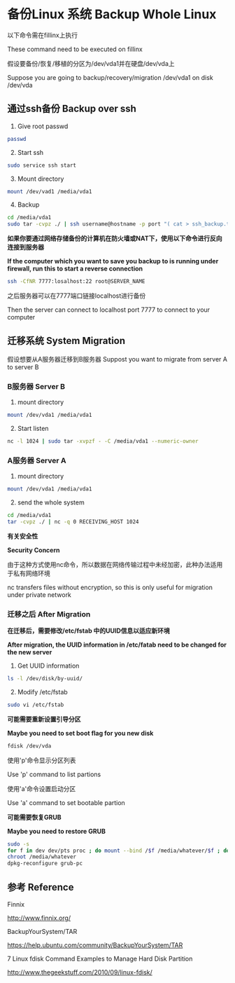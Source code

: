 # 备份Linux 系统 Backup Whole Linux

以下命令需在fillinx上执行

These command need to be executed on fillinx

假设要备份/恢复/移植的分区为/dev/vda1并在硬盘/dev/vda上

Suppose you are going to backup/recovery/migration /dev/vda1 on disk /dev/vda

## 通过ssh备份 Backup over ssh
 
1. Give root passwd
```bash
passwd
```
2. Start ssh
```bash
sudo service ssh start
```
3. Mount directory
```bash
mount /dev/vad1 /media/vda1
```
4. Backup
```bash
cd /media/vda1
sudo tar -cvpz ./ | ssh username@hostname -p port "( cat > ssh_backup.tar.gz )"
```

**如果你要通过网络存储备份的计算机在防火墙或NAT下，使用以下命令进行反向连接到服务器**

**If the computer which you want to save you backup to is running under firewall, run this to start a reverse connection**
```bash
ssh -CfNR 7777:losalhost:22 root@SERVER_NAME 
```

之后服务器可以在7777端口链接localhost进行备份

Then the server can connect to localhost port 7777 to connect to your computer

## 迁移系统 System Migration

假设想要从A服务器迁移到B服务器
Suppost you want to migrate from server A to server B

### B服务器 Server B

1. mount directory
```bash
mount /dev/vda1 /media/vda1
```
2. Start listen
```bash
nc -l 1024 | sudo tar -xvpzf - -C /media/vda1 --numeric-owner
```
### A服务器 Server A

1. mount directory

```bash
mount /dev/vda1 /media/vda1
```

2. send the whole system
```bash
cd /media/vda1
tar -cvpz ./ | nc -q 0 RECEIVING_HOST 1024
```

**有关安全性**

**Security Concern**

由于这种方式使用nc命令，所以数据在网络传输过程中未经加密，此种办法适用于私有网络环境

nc transfers files without encryption, so this is only useful for migration under private network

### 迁移之后 After Migration

**在迁移后，需要修改/etc/fstab 中的UUID信息以适应新环境**

**After migration, the UUID information in /etc/fatab need to be changed for the new server**

1. Get UUID information
```bash
ls -l /dev/disk/by-uuid/
```

2. Modify /etc/fstab
```bash
sudo vi /etc/fstab
```

**可能需要重新设置引导分区**

**Maybe you need to set boot flag for you new disk**
```bash
fdisk /dev/vda
```
使用'p'命令显示分区列表

Use 'p' command to list partions

使用'a'命令设置启动分区

Use 'a' command to set bootable partion

**可能需要恢复GRUB**

**Maybe you need to restore GRUB**

```bash
sudo -s
for f in dev dev/pts proc ; do mount --bind /$f /media/whatever/$f ; done
chroot /media/whatever
dpkg-reconfigure grub-pc
```

## 参考 Reference

Finnix

http://www.finnix.org/

BackupYourSystem/TAR

https://help.ubuntu.com/community/BackupYourSystem/TAR

7 Linux fdisk Command Examples to Manage Hard Disk Partition

http://www.thegeekstuff.com/2010/09/linux-fdisk/
